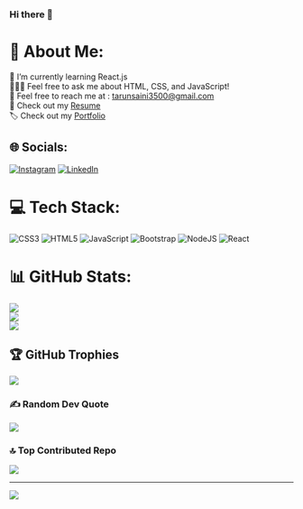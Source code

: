 ### Hi there 👋



# 💫 About Me:
📖 I’m currently learning React.js<br>🙋🏻‍♂️ Feel free to ask me about HTML, CSS, and JavaScript!<br>📧 Feel free to reach me at : tarunsaini3500@gmail.com<br>📄 Check out my [Resume](https://drive.google.com/file/d/1TnZ4uusXxYtDTTJximW_CmKT36BGhQQl/view?usp=drive_link)<br>🏷️ Check out my [Portfolio](https://fw24-269.github.io/Portfolio/)


## 🌐 Socials:
[![Instagram](https://img.shields.io/badge/Instagram-%23E4405F.svg?logo=Instagram&logoColor=white)](https://instagram.com/tarunsainiiiii) [![LinkedIn](https://img.shields.io/badge/LinkedIn-%230077B5.svg?logo=linkedin&logoColor=white)](https://linkedin.com/in/tarun-tannu) 

# 💻 Tech Stack:
![CSS3](https://img.shields.io/badge/css3-%231572B6.svg?style=for-the-badge&logo=css3&logoColor=white) ![HTML5](https://img.shields.io/badge/html5-%23E34F26.svg?style=for-the-badge&logo=html5&logoColor=white) ![JavaScript](https://img.shields.io/badge/javascript-%23323330.svg?style=for-the-badge&logo=javascript&logoColor=%23F7DF1E) ![Bootstrap](https://img.shields.io/badge/bootstrap-%238511FA.svg?style=for-the-badge&logo=bootstrap&logoColor=white) ![NodeJS](https://img.shields.io/badge/node.js-6DA55F?style=for-the-badge&logo=node.js&logoColor=white) ![React](https://img.shields.io/badge/react-%2320232a.svg?style=for-the-badge&logo=react&logoColor=%2361DAFB)
# 📊 GitHub Stats:
![](https://github-readme-stats.vercel.app/api?username=fw24-269&theme=dark&hide_border=false&include_all_commits=false&count_private=false)<br/>
![](https://github-readme-streak-stats.herokuapp.com/?user=fw24-269&theme=dark&hide_border=false)<br/>
![](https://github-readme-stats.vercel.app/api/top-langs/?username=fw24-269&theme=dark&hide_border=false&include_all_commits=false&count_private=false&layout=compact)

## 🏆 GitHub Trophies
![](https://github-profile-trophy.vercel.app/?username=fw24-269&theme=radical&no-frame=false&no-bg=true&margin-w=4)

### ✍️ Random Dev Quote
![](https://quotes-github-readme.vercel.app/api?type=horizontal&theme=radical)

### 🔝 Top Contributed Repo
![](https://github-contributor-stats.vercel.app/api?username=fw24-269&limit=5&theme=dark&combine_all_yearly_contributions=true)

---
[![](https://visitcount.itsvg.in/api?id=fw24-269&icon=0&color=0)](https://visitcount.itsvg.in)

<!-- Proudly created with GPRM ( https://gprm.itsvg.in ) -->
